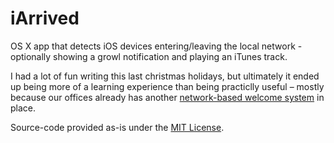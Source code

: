 iArrived
========

OS X app that detects iOS devices entering/leaving the local network - optionally showing a growl notification and playing an iTunes track.

I had a lot of fun writing this last christmas holidays, but ultimately it ended up being more of a learning experience than being practiclly useful – mostly because our offices already has another [network-based welcome system](http://blog.xk72.com/post/13313246225/the-coolest-thing-ever) in place.

Source-code provided as-is under the [MIT License](http://opensource.org/licenses/mit-license.php).